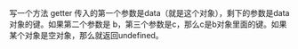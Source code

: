 写一个方法 getter 传入的第一个参数是data（就是这个对象），剩下的参数是data对象的键。如果第二个参数是 b，第三个参数是c，那么c是b对象里面的键。如果某个对象是空对象，那么就返回undefined。